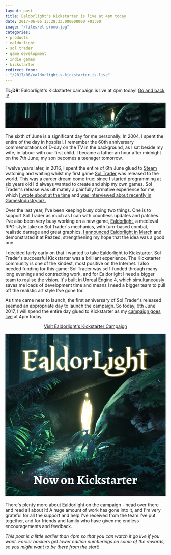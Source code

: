 ```yaml
---
layout: post
title: Ealdorlight's Kickstarter is live at 4pm today
date: 2017-06-06 13:28:33.000000000 +01:00
image: "/files/el-promo.jpg"
categories:
- products
- ealdorlight
- sol trader
- game development
- indie games
- kickstarter
redirect_from:
- "/2017/06/ealdorlight-s-kickstarter-is-live"
---
```

<div class='alert alert-success'><strong>TL;DR:</strong> Ealdorlight's Kickstarter campaign is live at 4pm today! <a href='https://www.kickstarter.com/projects/chrismdp/460088710?token=b18de00d'>Go and back it!</a></div>

![header](/files/el-indiedb-header.png)

The sixth of June is a significant day for me personally. In 2004, I spent the entire of the day in hospital. I remember the 60th anniversary commemorations of D-day on the TV in the background, as I sat beside my wife, in labour with our first child. I became a father an hour after midnight on the 7th June; my son becomes a teenager tomorrow.

Twelve years later, in 2016, I spent the entire of 6th June glued to [Steam](http://store.steampowered.com/app/396680) watching and waiting whilst my first game [Sol Trader](http://store.steampowered.com/app/396680/Sol_Trader/) was released to the world. This was a career dream come true: since I started programming at six years old I'd always wanted to create and ship my own games. Sol Trader's release was ultimately a painfully formative experience for me, which [I wrote about at the time](http://chrismdp.com/2016/06/5-ways-i-screwed-up-sol-traders-launch-a-postmortem/) and [was interviewed about recently in GamesIndustry.biz.](http://www.gamesindustry.biz/articles/2017-06-05-i-was-completely-unprepared-for-releasing-a-game-in-the-modern-marketplace)

Over the last year, I've been keeping busy doing two things. One is to support Sol Trader as much as I can with countless updates and patches. I've also been very busy working on a new game, <a href='http://ealdorlight.com'>Ealdorlight</a>, a medieval RPG-style take on Sol Trader's mechanics, with turn-based combat, realistic damage and great graphics. [I announced Ealdorlight in March](http://chrismdp.com/2017/03/introducing-ealdorlight/) and demonstrated it at Rezzed, strengthening my hope that the idea was a good one.

I decided fairly early on that I wanted to take Ealdorlight to Kickstarter. Sol Trader's successful Kickstarter was a brilliant experience. The Kickstarter community is one of the kindest, most positive on the Internet. I also needed funding for this game: Sol Trader was self-funded through many long evenings and contracting work, and for Ealdorlight I need a bigger team to realise the vision. It's built in Unreal Engine 4, which simultaneously saves me loads of development time and means I need a bigger team to pull off the realistic art style I've gone for.

As time came near to launch, the first anniversary of Sol Trader's released seemed an appropriate day to launch the campaign. So today, 6th June 2017, I will spend the entire day glued to Kickstarter as my [campaign goes live](https://www.kickstarter.com/projects/chrismdp/460088710?token=b18de00d) at 4pm today.

<a class='btn btn-success' style='text-align: center; display: block' href='https://www.kickstarter.com/projects/chrismdp/460088710?token=b18de00d'>Visit Ealdorlight's Kickstarter Campaign</a>

[![kickstarter launch](/files/el-promo.jpg)](https://www.kickstarter.com/projects/chrismdp/460088710?token=b18de00d)

There's plenty more about Ealdorlight on the campaign - head over there and read all about it! A huge amount of work has gone into it, and I'm very grateful for all the support and help I've received from the team I've put together, and for friends and family who have given me endless encouragements and feedback.

_This post is a little earlier than 4pm so that you can watch it go live if you want. Earlier backers get lower edition numberings on some of the rewards, so you might want to be there from the start!_
